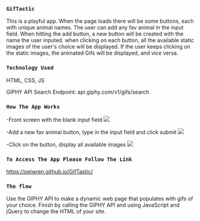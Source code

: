 
### `GifTastic`
This is a playful app. When the page loads there will be some buttons, each with unique animal names. The user can add any fav animal in the input field. When hitting the add button, a new button will be created with the name the user inputed. when clicking on each button, all the available static images of the user's choice will be displayed. If the user keeps clicking on the static images, the animated Gifs will be displayed, and vice versa.

### `Technology Used`
HTML, CSS, JS

GIPHY API Search Endpoint: api.giphy.com/v1/gifs/search

### `How The App Works`
-Front screen with the blank input field
<img src="http://peiwren.com/gify1.jpg">

-Add a new fav animal button, type in the input field and click submit
<img src="http://peiwren.com/gify2.jpg">

-Click on the button, display all available images
<img src="http://peiwren.com/recipe3.jpg">


### `To Access The App Please Follow The Link`
https://peiwren.github.io/GifTastic/

### `The flow`
Use the GIPHY API to make a dynamic web page that populates with gifs of your choice. Finish by calling the GIPHY API and using JavaScript and jQuery to change the HTML of your site.
